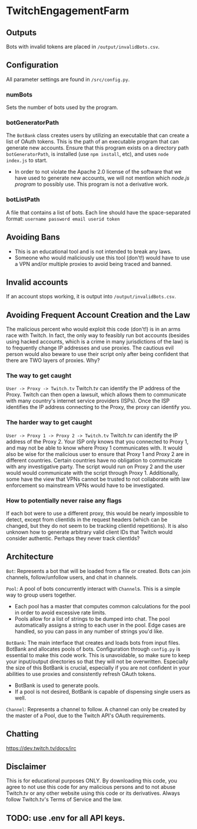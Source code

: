 # TwitchEngagementFarm

## Outputs
Bots with invalid tokens are placed in `/output/invalidBots.csv`.

## Configuration
All parameter settings are found in `/src/config.py`.

### numBots
Sets the number of bots used by the program.

### botGeneratorPath
The `BotBank` class creates users by utilizing an executable that can create a list of OAuth tokens. 
This is the path of an executable program that can generate new accounts. Ensure that this program exists on a directory path `botGeneratorPath`, is installed (use `npm install`, etc), and uses `node index.js` to start.

* In order to not violate the Apache 2.0 license of the software that we have used to generate new accounts, we will not mention which *node.js program* to possibly use. This program is not a derivative work. 

### botListPath
A file that contains a list of bots. Each line should have the space-separated format: `username password email userid token`

## Avoiding Bans
* This is an educational tool and is not intended to break any laws.
* Someone who would maliciously use this tool (don't!) would have to use a VPN and/or multiple proxies to avoid being traced and banned.

## Invalid accounts
If an account stops working, it is output into `/output/invalidBots.csv`.

## Avoiding Frequent Account Creation and the Law
The malicious percent who would exploit this code (don't!) is in an arms race with Twitch. In fact, the only way to feasibly run bot accounts (besides using hacked accounts, which is a crime in many jurisdictions of the law) is to frequently change IP addresses and use proxies. The cautious evil person would also beware to use their script only after being confident that there are TWO layers of proxies. Why?

### The way to get caught
`User -> Proxy -> Twitch.tv`
Twitch.tv can identify the IP address of the Proxy. Twitch can then open a lawsuit, which allows them to communicate with many country's internet service providers (ISPs). Once the ISP identifies the IP address connecting to the Proxy, the proxy can identify you.

### The harder way to get caught
`User -> Proxy 1 -> Proxy 2 -> Twitch.tv`
Twitch.tv can identify the IP address of the Proxy 2. Your ISP only knows that you connected to Proxy 1, and may not be able to know where Proxy 1 communicates with. It would also be wise for the malicious user to ensure that Proxy 1 and Proxy 2 are in different countries. Certain countries have no obligation to communicate with any investigative party. The script would run on Proxy 2 and the user would would communicate with the script through Proxy 1. Additionally, some have the view that VPNs cannot be trusted to not collaborate with law enforcement so mainstream VPNs would have to be investigated.

### How to potentially never raise any flags
If each bot were to use a different proxy, this would be nearly impossible to detect, except from clientIds in the request headers (which can be changed, but they do not seem to be tracking clientId repetitions). It is also unknown how to generate arbitrary valid client IDs that Twitch would consider authentic. Perhaps they never track clientIds?

## Architecture
`Bot`: Represents a bot that will be loaded from a file or created. Bots can join channels, follow/unfollow users, and chat in channels.

`Pool`: A pool of bots concurrently interact with `Channel`s. This is a simple way to group users together.
* Each pool has a master that computes common calculations for the pool in order to avoid excessive rate limits.
* Pools allow for a list of strings to be dumped into chat. The pool automatically assigns a string to each user in the pool. Edge cases are handled, so you can pass in any number of strings you'd like.

`BotBank`: The main interface that creates and loads bots from input files. BotBank and allocates pools of bots. Configuration through `config.py` is essential to make this code work. This is unavoidable, so make sure to keep your input/output directories so that they will not be overwritten. Especially the size of this BotBank is crucial, especially if you are not confident in your abilities to use proxies and consistently refresh OAuth tokens. 
* BotBank is used to generate pools.
* If a pool is not desired, BotBank is capable of dispensing single users as well.

`Channel`: Represents a channel to follow. A channel can only be created by the master of a Pool, due to the Twitch API's OAuth requirements.

## Chatting
https://dev.twitch.tv/docs/irc

## Disclaimer
This is for educational purposes ONLY. By downloading this code, you agree to not use this code for any malicious persons and to not abuse Twitch.tv or any other website using this code or its derivatives. Always follow Twitch.tv's Terms of Service and the law.

## TODO: use .env for all API keys.